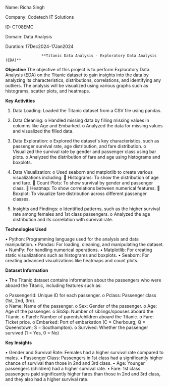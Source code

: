 Name: Richa Singh

Company: Codetech IT Solutions

ID: CT08EMC

Domain: Data Analysis

Duration: 17Dec2024-17Jan2024

					**Titanic Data Analysis - Exploratory Data Analysis (EDA)**

**Objective**
The objective of this project is to perform Exploratory Data Analysis (EDA) on the Titanic dataset to gain insights into the data by analyzing its characteristics, distributions, correlations, and identifying any outliers. The analysis will be visualized using various graphs such as histograms, scatter plots, and heatmaps.

**Key Activities**
1.	Data Loading: Loaded the Titanic dataset from a CSV file using pandas.

2.	Data Cleaning:
	o	Handled missing data by filling missing values in columns like Age and Embarked.
	o	Analyzed the data for missing values and visualized the filled data.

3.	Data Exploration:
	o	Explored the dataset's key characteristics, such as passenger survival rate, age distribution, and fare distribution.
	o	Visualized the survival rate by gender and passenger class using bar plots.
	o	Analyzed the distribution of fare and age using histograms and boxplots.

4.	Data Visualization:
	o	Used seaborn and matplotlib to create various visualizations including:
			Histograms: To show the distribution of age and fare.
			Count Plots: To show survival by gender and passenger class.
			Heatmap: To show correlations between numerical features.
			Boxplot: To visualize fare distribution across different passenger classes.

5.	Insights and Findings:
	o	Identified patterns, such as the higher survival rate among females and 1st class passengers.
	o	Analyzed the age distribution and its correlation with survival rate.


**Technologies Used**

•	Python: Programming language used for the analysis and data manipulation.
•	Pandas: For loading, cleaning, and manipulating the dataset.
•	NumPy: For handling numerical operations.
•	Matplotlib: For creating static visualizations such as histograms and boxplots.
•	Seaborn: For creating advanced visualizations like heatmaps and count plots.

**Dataset Information**

•	The Titanic dataset contains information about the passengers who were aboard the Titanic, including features such as:

o	PassengerId: Unique ID for each passenger.
o	Pclass: Passenger class (1st, 2nd, 3rd).		
o	Name: Name of the passenger.
o	Sex: Gender of the passenger.
o	Age: Age of the passenger.
o	SibSp: Number of siblings/spouses aboard the Titanic.
o	Parch: Number of parents/children aboard the Titanic.
o	Fare: Ticket price.
o	Embarked: Port of embarkation (C = Cherbourg; Q = Queenstown; S = Southampton).
o	Survived: Whether the passenger survived (1 = Yes, 0 = No)

**Key Insights**

•	Gender and Survival Rate: Females had a higher survival rate compared to males.
•	Passenger Class: Passengers in 1st class had a significantly higher chance of survival than those in 2nd and 3rd class.
•	Age: Younger passengers (children) had a higher survival rate.
•	Fare: 1st class passengers paid significantly higher fares than those in 2nd and 3rd class, and they also had a higher survival rate.

